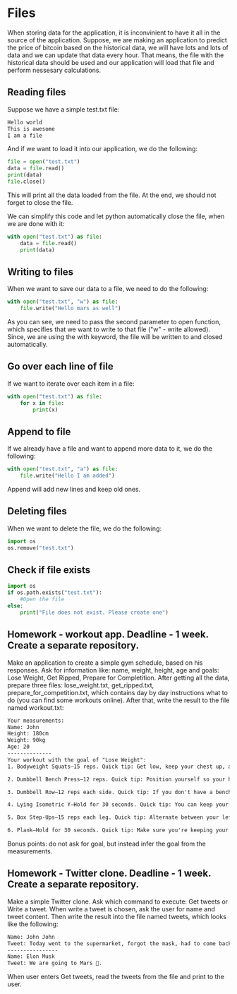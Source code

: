 # Files
When storing data for the application, it is inconvinient to have it all in the source of the application. Suppose, we are making an application to predict the price of bitcoin based on the historical data, we will have lots and lots of data and we can update that data every hour. That means, the file with the historical data should be used and our application will load that file and perform nessesary calculations.

## Reading files
Suppose we have a simple test.txt file:

```txt
Hello world
This is awesome
I am a file
```

And if we want to load it into our application, we do the following:

```python
file = open("test.txt")
data = file.read()
print(data)
file.close()
```

This will print all the data loaded from the file. At the end, we should not forget to close the file.

We can simplify this code and let python automatically close the file, when we are done with it:

```python
with open("test.txt") as file:
    data = file.read()
    print(data)
```

## Writing to files

When we want to save our data to a file, we need to do the following:
```python
with open("test.txt", "w") as file:
    file.write("Hello mars as well")
```

As you can see, we need to pass the second parameter to open function, which specifies that we want to write to that file ("w" - write allowed). Since, we are using the with keyword, the file will be written to and closed automatically.

## Go over each line of file
If we want to iterate over each item in a file:
```python
with open("test.txt") as file:
    for x in file:
        print(x)
```

## Append to file
If we already have a file and want to append more data to it, we do the following:

```python
with open("test.txt", "a") as file:
    file.write("Hello I am added")
```

Append will add new lines and keep old ones.

## Deleting files
When we want to delete the file, we do the following:

```python
import os
os.remove("test.txt")
```

## Check if file exists
```python
import os
if os.path.exists("test.txt"):
    #Open the file
else:
    print("File does not exist. Please create one")
```

## Homework - workout app. Deadline - 1 week. Create a separate repository.
Make an application to create a simple gym schedule, based on his responses. Ask for information like: name, weight, height, age and goals: Lose Weight, Get Ripped, Prepare for Completition. After getting all the data, prepare three files: lose_weight.txt, get_ripped.txt, prepare_for_competition.txt, which contains day by day instructions what to do (you can find some workouts online). After that, write the result to the file named workout.txt:
```txt
Your measurements:
Name: John
Height: 180cm
Weight: 90kg
Age: 20
--------------
Your workout with the goal of "Lose Weight":
1. Bodyweight Squats—15 reps. Quick tip: Get low, keep your chest up, and don't let your knees go over your toes during this lower-body move.

2. Dumbbell Bench Press—12 reps. Quick tip: Position yourself so your head, back, and butt are all on the bench, your feet flat on the floor.

3. Dumbbell Row—12 reps each side. Quick tip: If you don't have a bench available, try a bent-over row.

4. Lying Isometric Y—Hold for 30 seconds. Quick tip: You can keep your legs on the ground for this one if that feels more comfortable.

5. Box Step-Ups—15 reps each leg. Quick tip: Alternate between your left and right leg, and for an extra challenge, step your lifted foot into a lunge as you come down from the box.

6. Plank—Hold for 30 seconds. Quick tip: Make sure you're keeping your core tight!

```
Bonus points: do not ask for goal, but instead infer the goal from the measurements.

## Homework - Twitter clone. Deadline - 1 week. Create a separate repository.
Make a simple Twitter clone. Ask which command to execute: Get tweets or Write a tweet. When write a tweet is chosen, ask the user for name and tweet content. Then write the result into the file named tweets, which looks like the following:
```txt
Name: John John
Tweet: Today went to the supermarket, forgot the mask, had to come back home 😠
----------------
Name: Elon Musk
Tweet: We are going to Mars 🚀.
```
When user enters Get tweets, read the tweets from the file and print to the user.
